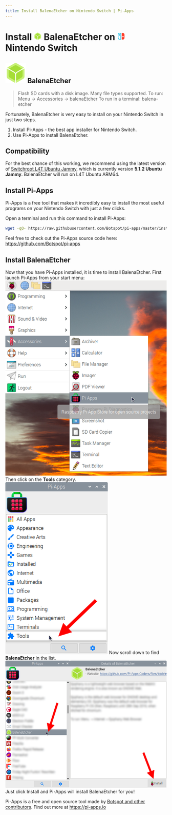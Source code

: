 ```yaml
---
title: Install BalenaEtcher on Nintendo Switch | Pi-Apps
---
```

<div class="simple-install-content content">

# Install <img src="/img/app-icons/BalenaEtcher/icon-64.png" height=24> BalenaEtcher on <img src=/img/other-icons/switch-icon.svg height=24> Nintendo Switch

## <img src="/img/app-icons/BalenaEtcher/icon-64.png"> BalenaEtcher
> Flash SD cards with a disk image. Many file types supported.
> To run: Menu -> Accessories -> balenaEtcher
> To run in a terminal: balena-etcher

Fortunately, BalenaEtcher is very easy to install on your Nintendo Switch in just two steps.
1. Install Pi-Apps - the best app installer for Nintendo Switch.
2. Use Pi-Apps to install BalenaEtcher.
</div>
<div class="simple-install-content content">

## Compatibility
For the best chance of this working, we recommend using the latest version of [Switchroot L4T Ubuntu Jammy](https://wiki.switchroot.org/wiki/linux/l4t-ubuntu-jammy-installation-guide), which is currently version **5.1.2 Ubuntu Jammy**.
BalenaEtcher will run on L4T Ubuntu ARM64.
</div>
<div class="simple-install-content content">

## Install Pi-Apps

Pi-Apps is a free tool that makes it incredibly easy to install the most useful programs on your Nintendo Switch with just a few clicks.

Open a terminal and run this command to install Pi-Apps:
```bash
wget -qO- https://raw.githubusercontent.com/Botspot/pi-apps/master/install | bash
```
Feel free to check out the Pi-Apps source code here: https://github.com/Botspot/pi-apps
</div>
<div class="simple-install-content content">

## Install BalenaEtcher

Now that you have Pi-Apps installed, it is time to install BalenaEtcher.
First launch Pi-Apps from your start menu:
<img src="/img/start-menu.png">
Then click on the <b>Tools</b> category.
<img src="/img/category-selections/Tools.png">
Now scroll down to find <b>BalenaEtcher</b> in the list.
<img src="/img/app-icons/BalenaEtcher/app-selection.png">
Just click Install and Pi-Apps will install BalenaEtcher for you!
</div>
<div class="simple-install-content content">

Pi-Apps is a free and open source tool made by [Botspot and other contributors](/about/#contributors). Find out more at https://pi-apps.io
</div>
